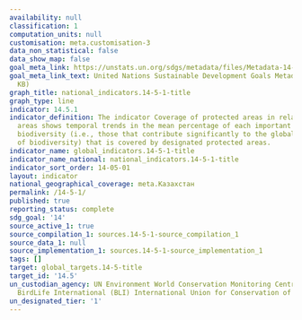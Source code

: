 ```yaml
---
availability: null
classification: 1
computation_units: null
customisation: meta.customisation-3
data_non_statistical: false
data_show_map: false
goal_meta_link: https://unstats.un.org/sdgs/metadata/files/Metadata-14-05-01.pdf
goal_meta_link_text: United Nations Sustainable Development Goals Metadata (PDF 293
  KB)
graph_title: national_indicators.14-5-1-title
graph_type: line
indicator: 14.5.1
indicator_definition: The indicator Coverage of protected areas in relation to marine
  areas shows temporal trends in the mean percentage of each important site for marine
  biodiversity (i.e., those that contribute significantly to the global persistence
  of biodiversity) that is covered by designated protected areas.
indicator_name: global_indicators.14-5-1-title
indicator_name_national: national_indicators.14-5-1-title
indicator_sort_order: 14-05-01
layout: indicator
national_geographical_coverage: meta.Казахстан
permalink: /14-5-1/
published: true
reporting_status: complete
sdg_goal: '14'
source_active_1: true
source_compilation_1: sources.14-5-1-source_compilation_1
source_data_1: null
source_implementation_1: sources.14-5-1-source_implementation_1
tags: []
target: global_targets.14-5-title
target_id: '14.5'
un_custodian_agency: UN Environment World Conservation Monitoring Centre (UNEP-WCMC)
  BirdLife International (BLI) International Union for Conservation of Nature (IUCN)
un_designated_tier: '1'
---
```

